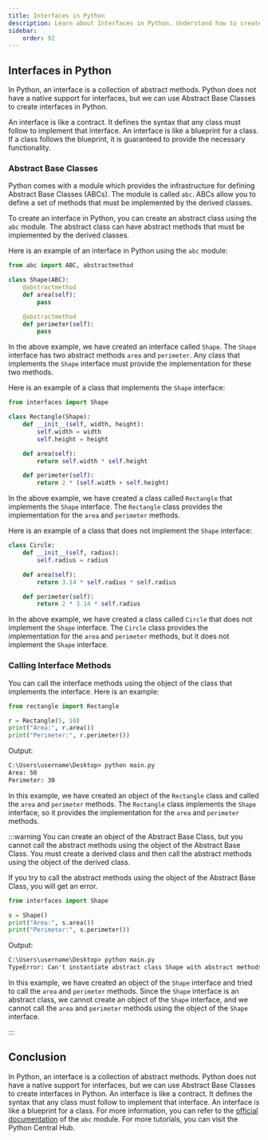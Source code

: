 ```yaml
---
title: Interfaces in Python
description: Learn about Interfaces in Python. Understand how to create and use interfaces in Python. Python Does not have a native support for interfaces, but we can use Abstract Base Classes to create interfaces in Python.
sidebar: 
    order: 92
---
```


## Interfaces in Python
In Python, an interface is a collection of abstract methods. Python does not have a native support for interfaces, but we can use Abstract Base Classes to create interfaces in Python.

An interface is like a contract. It defines the syntax that any class must follow to implement that interface. An interface is like a blueprint for a class. If a class follows the blueprint, it is guaranteed to provide the necessary functionality.

### Abstract Base Classes
Python comes with a module which provides the infrastructure for defining Abstract Base Classes (ABCs). The module is called `abc`. ABCs allow you to define a set of methods that must be implemented by the derived classes.

To create an interface in Python, you can create an abstract class using the `abc` module. The abstract class can have abstract methods that must be implemented by the derived classes.

Here is an example of an interface in Python using the `abc` module:

```python title="interfaces.py" showLineNumbers{1} {1, 3-6, 8-10}
from abc import ABC, abstractmethod

class Shape(ABC):
    @abstractmethod
    def area(self):
        pass

    @abstractmethod
    def perimeter(self):
        pass
```

In the above example, we have created an interface called `Shape`. The `Shape` interface has two abstract methods `area` and `perimeter`. Any class that implements the `Shape` interface must provide the implementation for these two methods.

Here is an example of a class that implements the `Shape` interface:

```python title="rectangle.py" showLineNumbers{1} {1, 3-6}
from interfaces import Shape

class Rectangle(Shape):
    def __init__(self, width, height):
        self.width = width
        self.height = height

    def area(self):
        return self.width * self.height

    def perimeter(self):
        return 2 * (self.width + self.height)
```

In the above example, we have created a class called `Rectangle` that implements the `Shape` interface. The `Rectangle` class provides the implementation for the `area` and `perimeter` methods.

Here is an example of a class that does not implement the `Shape` interface:

```python title="circle.py" showLineNumbers{1} {1, 3-6}
class Circle:
    def __init__(self, radius):
        self.radius = radius

    def area(self):
        return 3.14 * self.radius * self.radius

    def perimeter(self):
        return 2 * 3.14 * self.radius
```

In the above example, we have created a class called `Circle` that does not implement the `Shape` interface. The `Circle` class provides the implementation for the `area` and `perimeter` methods, but it does not implement the `Shape` interface.

### Calling Interface Methods
You can call the interface methods using the object of the class that implements the interface. Here is an example:

```python title="main.py" showLineNumbers{1} {1, 3-7}
from rectangle import Rectangle

r = Rectangle(5, 10)
print("Area:", r.area())
print("Perimeter:", r.perimeter())
```

Output:

```cmd title="Command" showLineNumbers{1} {1}
C:\Users\username\Desktop> python main.py
Area: 50
Perimeter: 30
```

In this example, we have created an object of the `Rectangle` class and called the `area` and `perimeter` methods. The `Rectangle` class implements the `Shape` interface, so it provides the implementation for the `area` and `perimeter` methods.

:::warning
You can create an object of the Abstract Base Class, but you cannot call the abstract methods using the object of the Abstract Base Class. You must create a derived class and then call the abstract methods using the object of the derived class.

If you try to call the abstract methods using the object of the Abstract Base Class, you will get an error.

```python title="main.py" showLineNumbers{1} {1, 3-7}
from interfaces import Shape

s = Shape()
print("Area:", s.area())
print("Perimeter:", s.perimeter())
```

Output:

```cmd title="Error" showLineNumbers{1}
C:\Users\username\Desktop> python main.py
TypeError: Can't instantiate abstract class Shape with abstract methods area, perimeter
```

In this example, we have created an object of the `Shape` interface and tried to call the `area` and `perimeter` methods. Since the `Shape` interface is an abstract class, we cannot create an object of the `Shape` interface, and we cannot call the `area` and `perimeter` methods using the object of the `Shape` interface.

:::

## Conclusion
In Python, an interface is a collection of abstract methods. Python does not have a native support for interfaces, but we can use Abstract Base Classes to create interfaces in Python. An interface is like a contract. It defines the syntax that any class must follow to implement that interface. An interface is like a blueprint for a class. For more information, you can refer to the [official documentation](https://docs.python.org/3/library/abc.html) of the `abc` module. For more tutorials, you can visit the Python Central Hub.
